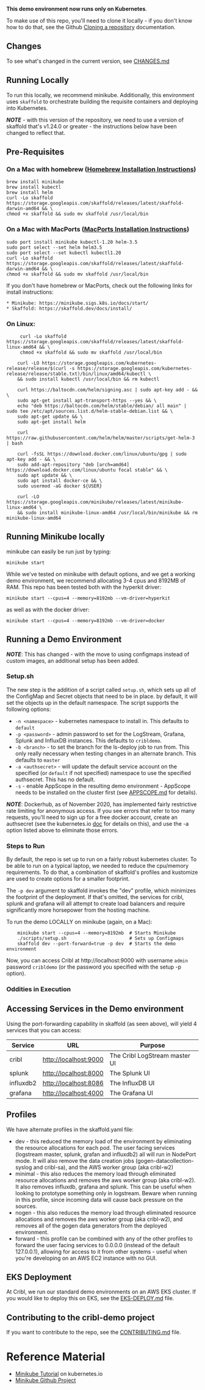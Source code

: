 
**This demo environment now runs only on Kubernetes**. 

To make use of this repo, you'll need to clone it locally - if you don't know how to do that, see the Github [Cloning a repository](https://docs.github.com/en/github/creating-cloning-and-archiving-repositories/cloning-a-repository) documentation. 

## Changes

To see what's changed in the current version, see [CHANGES.md](CHANGES.md)

## Running Locally

To run this locally, we recommend minikube. Additionally, this environment uses `skaffold` to orchestrate building the requisite containers and deploying into Kubernetes. 

_**NOTE**_ - with this version of the repository, we need to use a version of skaffold that's v1.24.0 or greater - the instructions below have been changed to reflect that.  

## Pre-Requisites

### On a Mac with homebrew ([Homebrew Installation Instructions](https://docs.brew.sh/Installation))

```
brew install minikube
brew install kubectl
brew install helm
curl -Lo skaffold https://storage.googleapis.com/skaffold/releases/latest/skaffold-darwin-amd64 && \
chmod +x skaffold && sudo mv skaffold /usr/local/bin
```

### On a Mac with MacPorts ([MacPorts Installation Instructions](https://www.macports.org/install.php))
```
sudo port install minikube kubectl-1.20 helm-3.5
sudo port select --set helm helm3.5
sudo port select --set kubectl kubectl1.20
curl -Lo skaffold https://storage.googleapis.com/skaffold/releases/latest/skaffold-darwin-amd64 && \
chmod +x skaffold && sudo mv skaffold /usr/local/bin
```

If you don't have homebrew or MacPorts, check out the following links for install instructions:

    * Minikube: https://minikube.sigs.k8s.io/docs/start/
    * Skaffold: https://skaffold.dev/docs/install/


### On Linux:
```
     curl -Lo skaffold https://storage.googleapis.com/skaffold/releases/latest/skaffold-linux-amd64 && \
     chmod +x skaffold && sudo mv skaffold /usr/local/bin

    curl -LO https://storage.googleapis.com/kubernetes-release/release/$(curl -s https://storage.googleapis.com/kubernetes-release/release/stable.txt)/bin/linux/amd64/kubectl \
    && sudo install kubectl /usr/local/bin && rm kubectl

    curl https://baltocdn.com/helm/signing.asc | sudo apt-key add - && \
    sudo apt-get install apt-transport-https --yes && \
    echo "deb https://baltocdn.com/helm/stable/debian/ all main" | sudo tee /etc/apt/sources.list.d/helm-stable-debian.list && \
    sudo apt-get update && \
    sudo apt-get install helm

    curl https://raw.githubusercontent.com/helm/helm/master/scripts/get-helm-3 | bash

    curl -fsSL https://download.docker.com/linux/ubuntu/gpg | sudo apt-key add - && \
    sudo add-apt-repository "deb [arch=amd64] https://download.docker.com/linux/ubuntu focal stable" && \
    sudo apt update && \
    sudo apt install docker-ce && \
    sudo usermod -aG docker ${USER}

    curl -LO https://storage.googleapis.com/minikube/releases/latest/minikube-linux-amd64 \
    && sudo install minikube-linux-amd64 /usr/local/bin/minikube && rm minikube-linux-amd64
```

## Running Minikube locally

minikube can easily be run just by typing:

```
minikube start
```

While we've tested on minikube with default options, and we get a working demo environment, we recommend allocating 3-4 cpus and 8192MB of RAM. This repo has been tested both with the hyperkit driver:

```
minikube start --cpus=4 --memory=8192mb --vm-driver=hyperkit
```

as well as with the docker driver:

```
minikube start --cpus=4 --memory=8192mb --vm-driver=docker
```

## Running a Demo Environment


**_NOTE_**: This has changed - with the move to using configmaps instead of custom images, an additional setup has been added.

### Setup.sh 
The new step is the addition of a script called `setup.sh`, which sets up all of the ConfigMap and Secret objects that need to be in place. by default, it will set the objects up in the default namespace. The script supports the following options:
* `-n <namespace>` - kubernetes namespace to install in. This defaults to `default`
* `-p <password>` - admin password to set for the LogStream, Grafana, Splunk and InfluxDB instances. This defaults to `cribldemo`.
* `-b <branch>` - to set the branch for the ls-deploy job to run from. This only really necessary when testing changes in an alternate branch. This defaults to `master`
* `-a <authsecret>` - will update the default service account on the specified (or `default` if not specified) namespace to use the specified authsecret. This has no default.
* `-s` - enable AppScope in the resulting demo environment - AppScope needs to be installed on the cluster first (see [APPSCOPE.md](APPSCOPE.md) for details). 

**_NOTE_**: Dockerhub, as of November 2020, has implemented fairly restrictive rate limiting for anonymous access. If you see errors that refer to too many requests, you'll need to sign up for a free docker account, create an authsecret (see the kubernetes.io [doc](https://kubernetes.io/docs/tasks/configure-pod-container/configure-service-account/#add-imagepullsecrets-to-a-service-account) for details on this), and use the -a option listed above to eliminate those errors. 

### Steps to Run

By default, the repo is set up to run on a fairly robust kubernetes cluster. To be able to run on a typical laptop, we needed to reduce the cpu/memory requirements. To do that, a combination of skaffold's profiles and kustomize are used to create options for a smaller footprint. 

The `-p dev` argument to skaffold invokes the "dev" profile, which minimizes the footprint of the deployment. If that's omitted, the services for cribl, splunk and grafana will all attempt to create load balancers and require significantly more horsepower from the hosting machine.


To run the demo LOCALLY on minikube (again, on a Mac):
```
    minikube start --cpus=4 --memory=8192mb  # Starts Minikube
    ./scripts/setup.sh                       # Sets up Configmaps
    skaffold dev --port-forward=true -p dev  # Starts the demo environment
```

Now, you can access Cribl at http://localhost:9000 with username `admin` password `cribldemo` (or the password you specified with the setup -p option). 

### Oddities in Execution


## Accessing Services in the Demo environment

Using the port-forwarding capability in skaffold (as seen above), will yield 4 services that you can access:

|Service|URL|Purpose|
|-------|---|-------|
|cribl|[http://localhost:9000](http://localhost:9000)|The Cribl LogStream master UI|
|splunk|[http://localhost:8000](http://localhost:8000)|The Splunk UI|
|influxdb2|[http://localhost:8086](http://localhost:8086)|The InfluxDB UI|
|grafana|[http://localhost:4000](http://localhost:4000)|The Grafana UI|


## Profiles<a name=profiles></a>

We have alternate profiles in the skaffold.yaml file:

* dev - this reduced the memory load of the environment by eliminating the resource allocations for each pod. The user facing services (logstream master, splunk, grafan and influxdb2) all will run in NodePort mode. It will also remove the data creation jobs (gogen-datacollection-syslog and cribl-sa), and the AWS worker group (aka cribl-w2)
* minimal - this also reduces the memory load through eliminated resource allocations and removes the aws worker group (aka cribl-w2). It also removes influxdb, grafana and splunk. This can be useful when looking to prototype something only in logstream. Beware when running in this profile, since incoming data will cause back pressure on the sources.
* nogen - this also reduces the memory load through eliminated resource allocations and removes the aws worker group (aka cribl-w2), and removes all of the gogen data generators from the deployed environment. 
* forward - this profile can be combined with any of the other profiles to forward the user facing services to 0.0.0.0 (instead of the default 127.0.0.1), allowing for access to it from other systems - useful when you're developing on an AWS EC2 instance with no GUI. 


## EKS Deployment

At Cribl, we run our standard demo environments on an AWS EKS cluster. If you would like to deploy this on EKS, see the [EKS-DEPLOY.md](EKS-DEPLOY.md) file. 

## Contributing to the cribl-demo project

If you want to contribute to the repo, see the [CONTRIBUTING.md](CONTRIBUTING.md) file.

# Reference Material

* [Minikube Tutorial](https://kubernetes.io/docs/tutorials/hello-minikube/) on kubernetes.io
* [Minikube Github Project](https://github.com/kubernetes/minikube)
